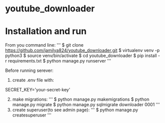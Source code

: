 # youtube_downloader

# Installation and run
From you command line:
'''
$ git clone https://github.com/jamilya824/youtube_downloader.git
$ virtualenv venv -p python3
$ source venv/bin/activate
$ cd youtube_downloader
$ pip install -r requirements.txt
$ python manage.py runserver
'''

Before running serever:
1) create .env file with:

  SECRET_KEY='your-secret-key'

2) make migrations:
'''
$ python manage.py makemigrations
$ python manage.py migrate
$ python manage.py sqlmigrate downloader 0001
'''
3) create superuser(to see admin page):
'''
$ python manage.py createsuperuser
'''
